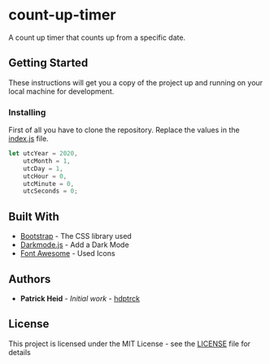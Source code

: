 # count-up-timer

A count up timer that counts up from a specific date.

## Getting Started

These instructions will get you a copy of the project up and running on your local machine for development.

### Installing

First of all you have to clone the repository.
Replace the values in the [index.js](js/index.js) file.

```javascript
let utcYear = 2020,
    utcMonth = 1,
    utcDay = 1,
    utcHour = 0,
    utcMinute = 0,
    utcSeconds = 0;
```

## Built With

* [Bootstrap](https://getbootstrap.com/) - The CSS library used
* [Darkmode.js](https://github.com/sandoche/Darkmode.js) - Add a Dark Mode
* [Font Awesome](https://fontawesome.com/) - Used Icons

## Authors

* **Patrick Heid** - *Initial work* - [hdptrck](https://github.com/hdptrck)

## License

This project is licensed under the MIT License - see the [LICENSE](LICENSE) file for details
